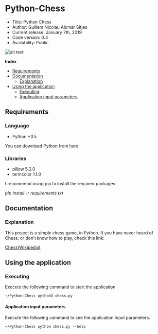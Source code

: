 # Python-Chess

*    Title: Python Chess  
*    Author: Guillem Nicolau Alomar Sitjes      
*    Current release: January 7th, 2019                  
*    Code version: 0.4                
*    Availability: Public

![alt text][logo2]

[logo2]: https://github.com/guillemnicolau/Python-Chess/blob/master/documentation/Chess.jpg?raw=true "Chess board"

**Index**
* [Requirements](#requirements)
* [Documentation](#documentation)
    * [Explanation](#explanation)
* [Using the application](#using-the-application)
    * [Executing](#executing)
    * [Application input parameters](#application-input-parameters)

## Requirements

### Language

- Python +3.5

You can download Python from [here](https://www.python.org/downloads/)

### Libraries

- pillow 5.3.0
- termcolor 1.1.0

I recommend using pip to install the required packages:

_pip install -r requirements.txt_

## Documentation

### Explanation

This project is a simple chess game, in Python.
If you have never heard of Chess, or don't know how to play, check this link:

[Chess(Wikipedia)](https://en.wikipedia.org/wiki/Chess)

## Using the application

### Executing

Execute the following command to start the application
```
~/Python-Chess python3 chess.py
```

#### Application input parameters

Execute the following command to see the application input parameters.
```
~/Python-Chess python chess.py --help
```
